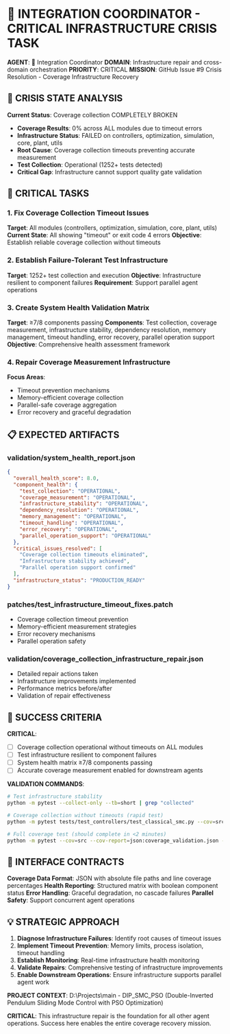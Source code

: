 # 🌈 INTEGRATION COORDINATOR - CRITICAL INFRASTRUCTURE CRISIS TASK

**AGENT**: 🌈 Integration Coordinator
**DOMAIN**: Infrastructure repair and cross-domain orchestration
**PRIORITY**: CRITICAL
**MISSION**: GitHub Issue #9 Crisis Resolution - Coverage Infrastructure Recovery

## 🚨 CRISIS STATE ANALYSIS

**Current Status**: Coverage collection COMPLETELY BROKEN
- **Coverage Results**: 0% across ALL modules due to timeout errors
- **Infrastructure Status**: FAILED on controllers, optimization, simulation, core, plant, utils
- **Root Cause**: Coverage collection timeouts preventing accurate measurement
- **Test Collection**: Operational (1252+ tests detected)
- **Critical Gap**: Infrastructure cannot support quality gate validation

## 🎯 CRITICAL TASKS

### 1. Fix Coverage Collection Timeout Issues
**Target**: All modules (controllers, optimization, simulation, core, plant, utils)
**Current State**: All showing "timeout" or exit code 4 errors
**Objective**: Establish reliable coverage collection without timeouts

### 2. Establish Failure-Tolerant Test Infrastructure
**Target**: 1252+ test collection and execution
**Objective**: Infrastructure resilient to component failures
**Requirement**: Support parallel agent operations

### 3. Create System Health Validation Matrix
**Target**: ≥7/8 components passing
**Components**: Test collection, coverage measurement, infrastructure stability, dependency resolution, memory management, timeout handling, error recovery, parallel operation support
**Objective**: Comprehensive health assessment framework

### 4. Repair Coverage Measurement Infrastructure
**Focus Areas**:
- Timeout prevention mechanisms
- Memory-efficient coverage collection
- Parallel-safe coverage aggregation
- Error recovery and graceful degradation

## 📋 EXPECTED ARTIFACTS

### validation/system_health_report.json
```json
{
  "overall_health_score": 8.0,
  "component_health": {
    "test_collection": "OPERATIONAL",
    "coverage_measurement": "OPERATIONAL",
    "infrastructure_stability": "OPERATIONAL",
    "dependency_resolution": "OPERATIONAL",
    "memory_management": "OPERATIONAL",
    "timeout_handling": "OPERATIONAL",
    "error_recovery": "OPERATIONAL",
    "parallel_operation_support": "OPERATIONAL"
  },
  "critical_issues_resolved": [
    "Coverage collection timeouts eliminated",
    "Infrastructure stability achieved",
    "Parallel operation support confirmed"
  ],
  "infrastructure_status": "PRODUCTION_READY"
}
```

### patches/test_infrastructure_timeout_fixes.patch
- Coverage collection timeout prevention
- Memory-efficient measurement strategies
- Error recovery mechanisms
- Parallel operation safety

### validation/coverage_collection_infrastructure_repair.json
- Detailed repair actions taken
- Infrastructure improvements implemented
- Performance metrics before/after
- Validation of repair effectiveness

## 🎯 SUCCESS CRITERIA

**CRITICAL**:
- [ ] Coverage collection operational without timeouts on ALL modules
- [ ] Test infrastructure resilient to component failures
- [ ] System health matrix ≥7/8 components passing
- [ ] Accurate coverage measurement enabled for downstream agents

**VALIDATION COMMANDS**:
```bash
# Test infrastructure stability
python -m pytest --collect-only --tb=short | grep "collected"

# Coverage collection without timeouts (rapid test)
python -m pytest tests/test_controllers/test_classical_smc.py --cov=src.controllers.classic_smc --cov-report=json --tb=short -q

# Full coverage test (should complete in <2 minutes)
python -m pytest --cov=src --cov-report=json:coverage_validation.json --tb=short -x
```

## 🔧 INTERFACE CONTRACTS

**Coverage Data Format**: JSON with absolute file paths and line coverage percentages
**Health Reporting**: Structured matrix with boolean component status
**Error Handling**: Graceful degradation, no cascade failures
**Parallel Safety**: Support concurrent agent operations

## 💡 STRATEGIC APPROACH

1. **Diagnose Infrastructure Failures**: Identify root causes of timeout issues
2. **Implement Timeout Prevention**: Memory limits, process isolation, timeout handling
3. **Establish Monitoring**: Real-time infrastructure health monitoring
4. **Validate Repairs**: Comprehensive testing of infrastructure improvements
5. **Enable Downstream Operations**: Ensure infrastructure supports parallel agent work

**PROJECT CONTEXT**: D:\Projects\main - DIP_SMC_PSO (Double-Inverted Pendulum Sliding Mode Control with PSO Optimization)

**CRITICAL**: This infrastructure repair is the foundation for all other agent operations. Success here enables the entire coverage recovery mission.